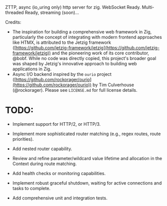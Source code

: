 ZTTP, async (io_uring only) http server for zig. WebSocket Ready. Multi-threaded Ready, streaming (soon)...

Credits:
*   The inspiration for building a comprehensive web framework in Zig, particularly the concept of integrating with modern frontend approaches like HTMX, is attributed to the Jetzig framework ([https://github.com/jetzig-framework/jetzig](https://github.com/jetzig-framework/jetzig)) and the pioneering work of its core contributor, @bobf. While no code was directly copied, this project's broader goal was shaped by Jetzig's innovative approach to building web applications in Zig.
*   Async I/O backend inspired by the `ourio` project ([https://github.com/rockorager/ourio](https://github.com/rockorager/ourio)) by Tim Culverhouse (@rockorager). Please see `LICENSE.md` for full license details.

# TODO:
*   Implement support for HTTP/2, or HTTP/3.

*   Implement more sophisticated router matching (e.g., regex routes, route priorities).
*   Add nested router capability.
*   Review and refine parameter/wildcard value lifetime and allocation in the Context during route matching.

*   Add health checks or monitoring capabilities.
*   Implement robust graceful shutdown, waiting for active connections and tasks to complete.
*   Add comprehensive unit and integration tests.

